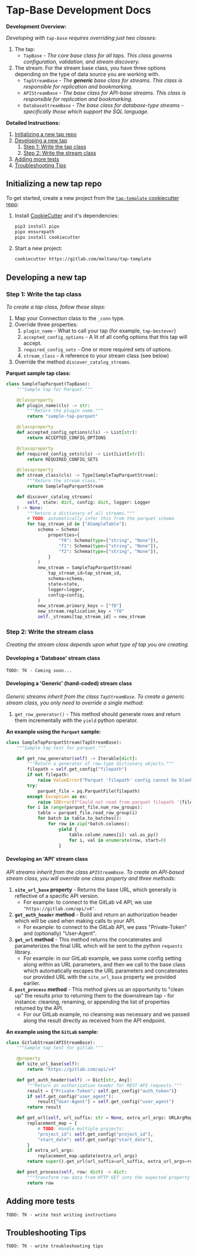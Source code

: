 # Tap-Base Development Docs

**Development Overview:**

_Developing with `tap-base` requires overriding just two classes:_

1. The tap:
    - `TapBase` - _The core base class for all taps. This class governs configuration, validation, and stream discovery._
2. The stream. For the stream base class, you have three options depending on the type of data source you are working with.
    - `TapStreamBase` - _The **generic** base class for streams. This class is responsible for replication and bookmarking._
    - `APIStreamBase` - _The base class for API-base streams. This class is responsible for replication and bookmarking._
    - `DatabaseStreamBase` - _The base class for database-type streams - specifically those which support the SQL language._

**Detailed Instructions:**

1. [Initializing a new tap repo](#initializing-a-new-tap-repo)
2. [Developing a new tap](#developing-a-new-tap)
   1. [Step 1: Write the tap class](#step-1-write-the-tap-class)
   2. [Step 2: Write the stream class](#step-2-write-the-stream-class)
3. [Adding more tests](#adding-more-tests)
4. [Troubleshooting Tips](#troubleshooting-tips)

## Initializing a new tap repo

To get started, create a new project from the
[`tap-template` cookiecutter repo](https://gitlab.com/meltano/tap-template):

1. Install [CookieCutter](https://cookiecutter.readthedocs.io) and it's dependencies:

    ```bash
    pip3 install pipx
    pipx ensurepath
    pipx install cookiecutter
    ```

2. Start a new project:

    ```bash
    cookiecutter https://gitlab.com/meltano/tap-template
    ```

## Developing a new tap

### Step 1: Write the tap class

_To create a tap class, follow these steps:_

1. Map your Connection class to the `_conn` type.
2. Override three properties:
   1. `plugin_name` - What to call your tap (for example, `tap-bestever`)
   2. `accepted_config_options` - A lit of all config options that this tap will accept.
   3. `required_config_sets` - One or more required sets of options.
   4. `stream_class` - A reference to your stream class (see below)
3. Override the method `discover_catalog_streams`.

**Parquet sample tap class:**

```py
class SampleTapParquet(TapBase):
    """Sample tap for Parquet."""

    @classproperty
    def plugin_name(cls) -> str:
        """Return the plugin name."""
        return "sample-tap-parquet"

    @classproperty
    def accepted_config_options(cls) -> List[str]:
        return ACCEPTED_CONFIG_OPTIONS

    @classproperty
    def required_config_sets(cls) -> List[List[str]]:
        return REQUIRED_CONFIG_SETS

    @classproperty
    def stream_class(cls) -> Type[SampleTapParquetStream]:
        """Return the stream class."""
        return SampleTapParquetStream

    def discover_catalog_streams(
        self, state: dict, config: dict, logger: Logger
    ) -> None:
        """Return a dictionary of all streams."""
        # TODO: automatically infer this from the parquet schema
        for tap_stream_id in ["ASampleTable"]:
            schema = Schema(
                properties={
                    "f0": Schema(type=["string", "None"]),
                    "f1": Schema(type=["string", "None"]),
                    "f2": Schema(type=["string", "None"]),
                }
            )
            new_stream = SampleTapParquetStream(
                tap_stream_id=tap_stream_id,
                schema=schema,
                state=state,
                logger=logger,
                config=config,
            )
            new_stream.primary_keys = ["f0"]
            new_stream.replication_key = "f0"
            self._streams[tap_stream_id] = new_stream
```

### Step 2: Write the stream class

_Creating the stream class depends upon what type of tap you are creating._

#### Developing a 'Database' stream class

`TODO: TK - Coming soon...`

#### Developing a 'Generic' (hand-coded) stream class

_Generic streams inherit from the class `TapStreamBase`. To create a generic
stream class, you only need to override a single method:_

1. `get_row_generator()` - This method should generate rows and return them incrementally with the
   `yield` python operator.

**An example using the `Parquet` sample:**

```py
class SampleTapParquetStream(TapStreamBase):
    """Sample tap test for parquet."""

    def get_row_generator(self) -> Iterable[dict]:
        """Return a generator of row-type dictionary objects."""
        filepath = self.get_config("filepath")
        if not filepath:
            raise ValueError("Parquet 'filepath' config cannot be blank.")
        try:
            parquet_file = pq.ParquetFile(filepath)
        except Exception as ex:
            raise IOError(f"Could not read from parquet filepath '{filepath}': {ex}")
        for i in range(parquet_file.num_row_groups):
            table = parquet_file.read_row_group(i)
            for batch in table.to_batches():
                for row in zip(*batch.columns):
                    yield {
                        table.column_names[i]: val.as_py()
                        for i, val in enumerate(row, start=0)
                    }
```

#### Developing an 'API' stream class

_API streams inherit from the class `APIStreamBase`. To create an API-based
stream class, you will override one class property and three methods:_

1. **`site_url_base` property** - Returns the base URL, which generally is reflective of a specific API version.
   - For example: to connect to the GitLab v4 API, we use `"https://gitlab.com/api/v4"`.
2. **`get_auth_header` method** - Build and return an authorization header which will be used when
   making calls to your API.
   - For example: to connect to the GitLab API, we pass "Private-Token" and (optionally) "User-Agent".
3. **`get_url` method** - This method returns the concatenates and parameterizes the final URL which
   will be sent to the python `requests` library.
   - For example: in our GitLab example, we pass some config setting along within as URL parameters,
     and then we call to the base class which automatically escapes the URL parameters and
     concatenates our provided URL with the `site_url_base` property we provided earlier.
4. **`post_process` method** - This method gives us an opportunity to "clean up" the results prior
   to returning them to the downstream tap - for instance: cleaning, renaming, or appending the list
   of properties returned by the API.
   - For our GitLab example, no cleansing was necessary and we passed along the result directly as
     received from the API endpoint.

**An example using the `GitLab` sample:**

```py
class GitlabStream(APIStreamBase):
    """Sample tap test for gitlab."""

    @property
    def site_url_base(self):
        return "https://gitlab.com/api/v4"

    def get_auth_header(self) -> Dict[str, Any]:
        """Return an authorization header for REST API requests."""
        result = {"Private-Token": self.get_config("auth_token")}
        if self.get_config("user_agent"):
            result["User-Agent"] = self.get_config("user_agent")
        return result

    def get_url(self, url_suffix: str = None, extra_url_args: URLArgMap = None) -> str:
        replacement_map = {
            # TODO: Handle multiple projects:
            "project_id": self.get_config("project_id"),
            "start_date": self.get_config("start_date"),
        }
        if extra_url_args:
            replacement_map.update(extra_url_args)
        return super().get_url(url_suffix=url_suffix, extra_url_args=replacement_map)

    def post_process(self, row: dict) -> dict:
        """Transform raw data from HTTP GET into the expected property values."""
        return row
```

## Adding more tests

`TODO: TK - write test writing instructions`

## Troubleshooting Tips

`TODO: TK - write troubleshooting tips`
